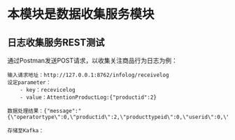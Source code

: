 # 本模块是数据收集服务模块

## 日志收集服务REST测试
通过Postman发送POST请求，以收集关注商品行为日志为例：
```
输入请求地址：http://127.0.0.1:8762/infolog/receivelog
设定parameter：
    - key：recevicelog
    - value：AttentionProductLog:{"productid":2}

数据处理结果：{"message":"{\"operatortype\":0,\"productid\":2,\"producttypeid\":0,\"userid\":0,\"usetype\":0}","status":"success"}

存储至Kafka：


```

    






